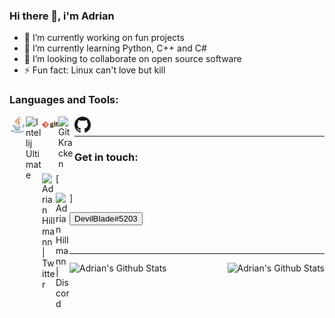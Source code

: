 ### Hi there 👋, i'm Adrian

- 🔭 I’m currently working on fun projects
- 🌱 I’m currently learning Python, C++ and C#
- 👯 I’m looking to collaborate on open source software
- ⚡ Fun fact: Linux can't love but kill

### Languages and Tools:

[<img align="left" alt="Java" width="26px" src="https://raw.githubusercontent.com/github/explore/80688e429a7d4ef2fca1e82350fe8e3517d3494d/topics/java/java.png" />][java]
[<img align="left" alt="Intellij Ultimate " width="26px" src="https://resources.jetbrains.com/storage/products/intellij-idea/img/meta/intellij-idea_logo_300x300.png" />][intellij]
[<img align="left" alt="Git" width="26px" src="https://raw.githubusercontent.com/github/explore/80688e429a7d4ef2fca1e82350fe8e3517d3494d/topics/git/git.png" />][git]
[<img align="left" alt="GitKracken" width="26px" src="https://www.gitkraken.com/downloads/brand-assets/gitkraken-logo-light-sq.png" />][gitkraken]
[<img align="left" alt="GitHub" width="26px" src="https://raw.githubusercontent.com/github/explore/78df643247d429f6cc873026c0622819ad797942/topics/github/github.png" />][github]

<br />

---

### Get in touch:

[<img align="left" alt="Adrian Hillmann | Twitter" width="22px" src="https://cdn.jsdelivr.net/npm/simple-icons@v3/icons/twitter.svg" />][twitter]
[<p id=discord><img align="left" alt="Adrian Hillmann | Discord" width="22px" src="https://cdn.jsdelivr.net/npm/simple-icons@v3/icons/discord.svg" /></p>]

<button onclick="copyToClipboard('#discord')">DevilBlade#5203</button>

<br />

---

<img align="left" alt="Adrian's Github Stats" src="https://github-readme-stats.vercel.app/api/top-langs/?username=mrmotionless&show_icons=true&hide_border=true&theme=radical" />
<img align="right" alt="Adrian's Github Stats" src="https://github-readme-stats.vercel.app/api?username=mrmotionless&show_icons=true&hide_border=true&theme=radical" />

<!--
**mrmotionless/mrmotionless** is a ✨ _special_ ✨ repository because its `README.md` (this file) appears on your GitHub profile.
-->

[twitter]: https://twitter.com/mr_hillmann
<!-- Tools -->
[intellij]: https://www.jetbrains.com/idea/
[git]: https://git-scm.com/
[gitkraken]: https://www.gitkraken.com/
[github]: https://www.github.com/mrmotionless
[java]: https://www.oracle.com/java/technologies/javase-downloads.html
